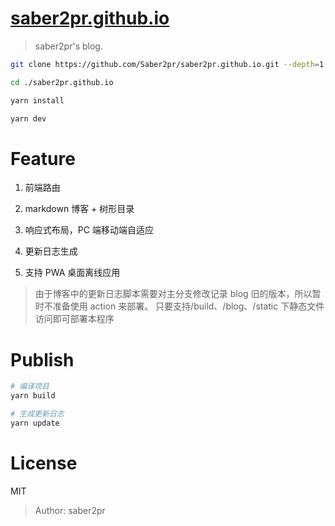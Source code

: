 # [saber2pr.github.io](https://saber2pr.github.io/)

> saber2pr's blog.

```bash
git clone https://github.com/Saber2pr/saber2pr.github.io.git --depth=1

cd ./saber2pr.github.io

yarn install

yarn dev
```

# Feature

1. 前端路由

2. markdown 博客 + 树形目录

3. 响应式布局，PC 端移动端自适应

4. 更新日志生成

5. 支持 PWA 桌面离线应用

> 由于博客中的更新日志脚本需要对主分支修改记录 blog 旧的版本，所以暂时不准备使用 action 来部署。
> 只要支持/build、/blog、/static 下静态文件访问即可部署本程序

# Publish

```bash
# 编译项目
yarn build
```

```bash
# 生成更新日志
yarn update
```

# License

MIT

> Author: saber2pr
